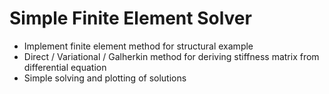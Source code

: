 # Simple Finite Element Solver

- Implement finite element method for structural example
- Direct / Variational / Galherkin method for deriving stiffness matrix from differential equation
- Simple solving and plotting of solutions